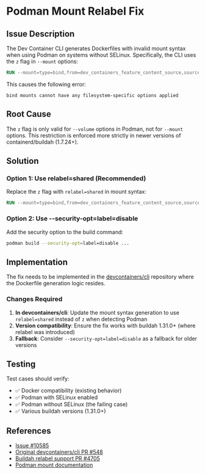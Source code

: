 # Podman Mount Relabel Fix

## Issue Description

The Dev Container CLI generates Dockerfiles with invalid mount syntax when using Podman on systems without SELinux. Specifically, the CLI uses the `z` flag in `--mount` options:

```dockerfile
RUN --mount=type=bind,from=dev_containers_feature_content_source,source=hello_0,target=/tmp/build-features-src/hello_0,z
```

This causes the following error:
```
bind mounts cannot have any filesystem-specific options applied
```

## Root Cause

The `z` flag is only valid for `--volume` options in Podman, not for `--mount` options. This restriction is enforced more strictly in newer versions of containerd/buildah (1.7.24+).

## Solution

### Option 1: Use relabel=shared (Recommended)

Replace the `z` flag with `relabel=shared` in mount syntax:

```dockerfile
RUN --mount=type=bind,from=dev_containers_feature_content_source,source=hello_0,target=/tmp/build-features-src/hello_0,relabel=shared
```

### Option 2: Use --security-opt=label=disable

Add the security option to the build command:

```bash
podman build --security-opt=label=disable ...
```

## Implementation

The fix needs to be implemented in the [devcontainers/cli](https://github.com/devcontainers/cli) repository where the Dockerfile generation logic resides.

### Changes Required

1. **In devcontainers/cli**: Update the mount syntax generation to use `relabel=shared` instead of `z` when detecting Podman
2. **Version compatibility**: Ensure the fix works with buildah 1.31.0+ (where relabel was introduced)
3. **Fallback**: Consider `--security-opt=label=disable` as a fallback for older versions

## Testing

Test cases should verify:
- ✅ Docker compatibility (existing behavior)
- ✅ Podman with SELinux enabled
- ✅ Podman without SELinux (the failing case)
- ✅ Various buildah versions (1.31.0+)

## References

- [Issue #10585](https://github.com/microsoft/vscode-remote-release/issues/10585)
- [Original devcontainers/cli PR #548](https://github.com/devcontainers/cli/issues/548)
- [Buildah relabel support PR #4705](https://github.com/containers/buildah/pull/4705)
- [Podman mount documentation](https://docs.podman.io/en/stable/markdown/podman-create.1.html#mount-type-type-type-specific-option)